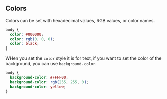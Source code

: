## Colors

Colors can be set with hexadecimal values, RGB values, or color names.  

```css
body {
  color: #000000;
  color: rgb(0, 0, 0);
  color: black;
}
```

WHen you set the `color` style it is for text, if you want to set the color of the background, you can use `background-color`.  

```css
body {
  background-color: #FFFF00;
  background-color: rgb(255, 255, 0);
  background-color: yellow;
}
```  